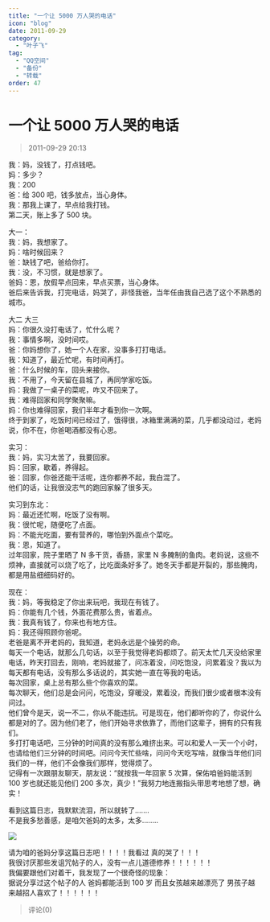 ```yaml
---
title: "一个让 5000 万人哭的电话"
icon: "blog"
date: 2011-09-29
category:
  - "叶子飞"
tag:
  - "QQ空间"
  - "备份"
  - "转载"
order: 47
---
```

# 一个让 5000 万人哭的电话

> 2011-09-29 20:13

我：妈，没钱了，打点钱吧。  
妈：多少？  
我：200  
爸：给 300 吧，钱多放点，当心身体。  
我：那我上课了，早点给我打钱。  
第二天，账上多了 500 块。

大一：  
我：妈，我想家了。  
妈：啥时候回来？  
爸：缺钱了吧，爸给你打。  
我：没，不习惯，就是想家了。  
爸妈：恩，放假早点回来，早点买票，当心身体。  
爸后来告诉我，打完电话，妈哭了，非怪我爸，当年任由我自己选了这个不熟悉的城市。

大二 大三  
妈：你很久没打电话了，忙什么呢？  
我：事情多啊，没时间哎。  
爸：你妈想你了，她一个人在家，没事多打打电话。  
我：知道了，最近忙呢，有时间再打。  
爸：什么时候的车，回头来接你。  
我：不用了，今天留在县城了，再同学家吃饭。  
妈：我做了一桌子的菜呢，咋又不回来了。  
我：难得回家和同学聚聚嘛。  
妈：你也难得回家，我们半年才看到你一次啊。  
终于到家了，吃饭时间已经过了，饿得很，冰箱里满满的菜，几乎都没动过，老妈说，你不在，你爸喝酒都没有心思。

实习：  
我：妈，实习太苦了，我要回家。  
妈：回家，歇着，养得起。  
爸：回家，你爸还能干活呢，连你都养不起，我白混了。  
他们的话，让我很没志气的跑回家躲了很多天。

实习到东北：  
妈：最近还忙啊，吃饭了没有啊。  
我：很忙呢，随便吃了点面。  
妈：不能光吃面，要有营养的，哪怕到外面点个菜吃。  
我：恩，知道了。  
过年回家，院子里晒了 N 多干货，香肠，家里 N 多腌制的鱼肉。老妈说，这些不烦神，直接就可以烧了吃了，比吃面条好多了。她冬天手都是开裂的，那些腌肉，都是用盐细细码好的。

现在：  
我：妈，等我稳定了你出来玩吧，我现在有钱了。  
妈：你能有几个钱，外面花费那么贵，省着点。  
我：我真有钱了，你来也有地方住。  
妈：我还得照顾你爸呢。  
老爸是离不开老妈的，我知道，老妈永远是个操劳的命。  
每天一个电话，就那么几句话，以至于我觉得老妈都烦了。前天太忙几天没给家里电话，昨天打回去，刚响，老妈就接了，问冻着没，问吃饱没，问累着没？我以为每天都有电话，没有那么多话说的，其实她一直在等我的电话。  
每次回家，桌上总有那么些个你喜欢的菜。  
每次聊天，他们总是会问问，吃饱没，穿暖没，累着没，而我们很少或者根本没有问过。  
他们曾今是天，说一不二，你从不能违抗。可是现在，他们都听你的了，你说什么都是对的了。因为他们老了，他们开始寻求依靠了，而他们这辈子，拥有的只有我们。  
多打打电话吧，三分钟的时间真的没有那么难挤出来。可以和爱人一天一个小时，也请给他们三分钟的时间吧。问问今天忙些啥，问问今天吃写啥，就像当年他们问我们的一样，他们不会像我们那样，觉得烦了。  
记得有一次跟朋友聊天，朋友说：“就按我一年回家 5 次算，保佑咱爸妈能活到 100 岁也就还能见他们 200 多次，真少！”我努力地连搬指头带思考地想了想，确实！

看到这篇日志，我默默流泪，所以就转了.......  
不是我多愁善感，是咱欠爸妈的太多，太多........

[![](https://pan.4a1801.life:11443/d/public/Qzone_wyf/Blogs/images/122119DD)](https://pan.4a1801.life:11443/d/public/Qzone_wyf/Blogs/images/122119DD)

请为咱的爸妈分享这篇日志吧！！！！我看过 真的哭了！！！  
我很讨厌那些发诅咒帖子的人，没有一点儿道德修养！！！！！！  
我偏要跟他们对着干，我发现了一个很奇怪的现象：  
据说分享过这个帖子的人 爸妈都能活到 100 岁 而且女孩越来越漂亮了 男孩子越来越招人喜欢了！！！！！！

> 评论(0)
